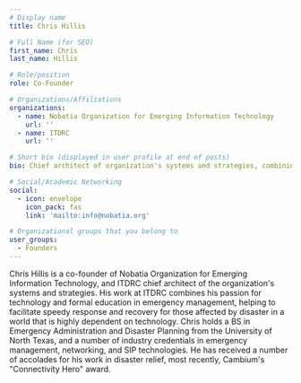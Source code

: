```yaml
---
# Display name
title: Chris Hillis

# Full Name (for SEO)
first_name: Chris
last_name: Hillis

# Role/position
role: Co-Founder

# Organizations/Affiliations
organizations:
  - name: Nobatia Organization for Emerging Information Technology
    url: ''
  - name: ITDRC
    url: ''

# Short bio (displayed in user profile at end of posts)
bio: Chief architect of organization's systems and strategies, combining passion for technology with emergency management expertise.

# Social/Academic Networking
social:
  - icon: envelope
    icon_pack: fas
    link: 'mailto:info@nobatia.org'

# Organizational groups that you belong to
user_groups:
  - Founders
---
```


Chris Hillis is a co-founder of Nobatia Organization for Emerging Information Technology, and ITDRC chief architect of the organization's systems and strategies. His work at ITDRC combines his passion for technology and formal education in emergency management, helping to facilitate speedy response and recovery for those affected by disaster in a world that is highly dependent on technology. Chris holds a BS in Emergency Administration and Disaster Planning from the University of North Texas, and a number of industry credentials in emergency management, networking, and SIP technologies. He has received a number of accolades for his work in disaster relief, most recently, Cambium's "Connectivity Hero" award.
